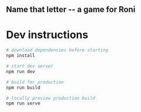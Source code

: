 ## Name that letter -- a game for Roni


# Dev instructions

```bash
# download dependencies before starting
npm install

# start dev server
npm run dev

# build for production
npm run build

# locally preview production build
npm run serve

```
